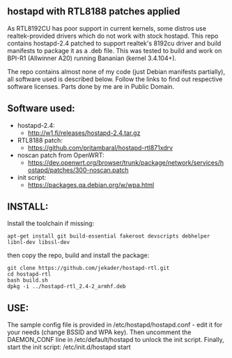hostapd with RTL8188 patches applied
------------------------------------

As RTL8192CU has poor support in current kernels, some distros use realtek-provided drivers which do not work with stock hostapd. This repo contains hostapd-2.4 patched to support realtek's 8192cu driver and build manifests to package it as a .deb file. This was tested to build and work on BPI-R1 (Allwinner A20) running Bananian (kernel 3.4.104+).

The repo contains almost none of my code (just Debian manifests partially), all software used is described below. Follow the links to find out respective software licenses. Parts done by me are in Public Domain.

Software used:
--------------

* hostapd-2.4:
  * http://w1.fi/releases/hostapd-2.4.tar.gz
* RTL8188 patch:
  * https://github.com/pritambaral/hostapd-rtl871xdrv
* noscan patch from OpenWRT:
  * https://dev.openwrt.org/browser/trunk/package/network/services/hostapd/patches/300-noscan.patch
* init script:
  * https://packages.qa.debian.org/w/wpa.html

INSTALL:
--------

Install the toolchain if missing:

    apt-get install git build-essential fakeroot devscripts debhelper libnl-dev libssl-dev

then copy the repo, build and install the package:

    git clone https://github.com/jekader/hostapd-rtl.git
    cd hostapd-rtl
    bash build.sh
    dpkg -i ../hostapd-rtl_2.4-2_armhf.deb
USE:
----

The sample config file is provided in /etc/hostapd/hostapd.conf - edit it for your needs (change BSSID and WPA key).
Then uncomment the DAEMON_CONF line in /etc/default/hostapd to unlock the init script.
Finally, start the init script:
/etc/init.d/hostapd start

